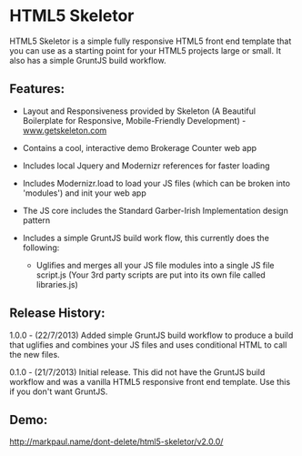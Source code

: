 
HTML5 Skeletor
========================

HTML5 Skeletor is a simple fully responsive HTML5 front end template that you can use as a starting point for your HTML5 projects large or small. It also has a simple GruntJS build workflow.


Features:
----------

* Layout and Responsiveness provided by Skeleton (A Beautiful Boilerplate for Responsive, Mobile-Friendly Development) - www.getskeleton.com

* Contains a cool, interactive demo Brokerage Counter web app

* Includes local Jquery and Modernizr references for faster loading

* Includes Modernizr.load to load your JS files (which can be broken into 'modules') and init your web app

* The JS core includes the Standard Garber-Irish Implementation design pattern

* Includes a simple GruntJS build work flow, this currently does the following:
  + Uglifies and merges all your JS file modules into a single JS file script.js (Your 3rd party scripts are put into its own file called libraries.js)


Release History:
----------
1.0.0 - (22/7/2013) Added simple GruntJS build workflow to produce a build that uglifies and combines your JS files and uses conditional HTML to call the new files.

0.1.0 - (21/7/2013) Initial release. This did not have the GruntJS build workflow and was a vanilla HTML5 responsive front end template. Use this if you don't want GruntJS.


Demo:
----------
http://markpaul.name/dont-delete/html5-skeletor/v2.0.0/
